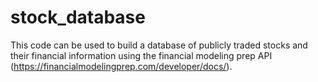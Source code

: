 # stock_database
This code can be used to build a database of publicly traded stocks and their financial information using the financial modeling prep API (https://financialmodelingprep.com/developer/docs/).
